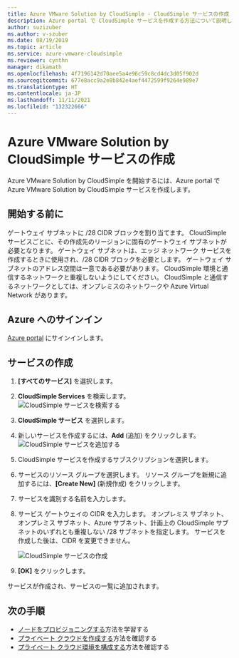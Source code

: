 ```yaml
---
title: Azure VMware Solution by CloudSimple - CloudSimple サービスの作成
description: Azure portal で CloudSimple サービスを作成する方法について説明します。 開始する前に、必要な構成を確認してください。
author: suzizuber
ms.author: v-szuber
ms.date: 08/19/2019
ms.topic: article
ms.service: azure-vmware-cloudsimple
ms.reviewer: cynthn
manager: dikamath
ms.openlocfilehash: 4f7196142d70aee5a4e96c59c8cd4dc3d05f902d
ms.sourcegitcommit: 677e8acc9a2e8b842e4aef4472599f9264e989e7
ms.translationtype: HT
ms.contentlocale: ja-JP
ms.lasthandoff: 11/11/2021
ms.locfileid: "132322666"
---
```

# <a name="create-the-azure-vmware-solution-by-cloudsimple-service"></a>Azure VMware Solution by CloudSimple サービスの作成

Azure VMware Solution by CloudSimple を開始するには、Azure portal で Azure VMware Solution by CloudSimple サービスを作成します。

## <a name="before-you-begin"></a>開始する前に

ゲートウェイ サブネットに /28 CIDR ブロックを割り当てます。 CloudSimple サービスごとに、その作成先のリージョンに固有のゲートウェイ サブネットが必要となります。 ゲートウェイ サブネットは、エッジ ネットワーク サービスを作成するときに使用され、/28 CIDR ブロックを必要とします。 ゲートウェイ サブネットのアドレス空間は一意である必要があります。 CloudSimple 環境と通信するネットワークと重複しないようにしてください。 CloudSimple と通信するネットワークとしては、オンプレミスのネットワークや Azure Virtual Network があります。

## <a name="sign-in-to-azure"></a>Azure へのサインイン

[Azure portal](https://portal.azure.com) にサインインします。

## <a name="create-the-service"></a>サービスの作成

1. **[すべてのサービス]** を選択します。
2. **CloudSimple Services** を検索します。
    ![CloudSimple サービスを検索する](media/create-cloudsimple-service-search.png)
3. **CloudSimple サービス** を選択します。
4. 新しいサービスを作成するには、**Add** (追加) をクリックします。
    ![CloudSimple サービスを追加する](media/create-cloudsimple-service-add.png)
5. CloudSimple サービスを作成するサブスクリプションを選択します。
6. サービスのリソース グループを選択します。 リソース グループを新規に追加するには、**[Create New]** (新規作成) をクリックします。
7. サービスを識別する名前を入力します。
8. サービス ゲートウェイの CIDR を入力します。 オンプレミス サブネット、オンプレミス サブネット、Azure サブネット、計画上の CloudSimple サブネットのいずれとも重複しない /28 サブネットを指定します。 サービスを作成した後は、CIDR を変更できません。

    ![CloudSimple サービスの作成](media/create-cloudsimple-service.png)
9. **[OK]** をクリックします。

サービスが作成され、サービスの一覧に追加されます。

## <a name="next-steps"></a>次の手順

* [ノードをプロビジョニングする](create-nodes.md)方法を学習する
* [プライベート クラウドを作成する](create-private-cloud.md)方法を確認する
* [プライベート クラウド環境を構成する](quickstart-create-private-cloud.md)方法を確認する
